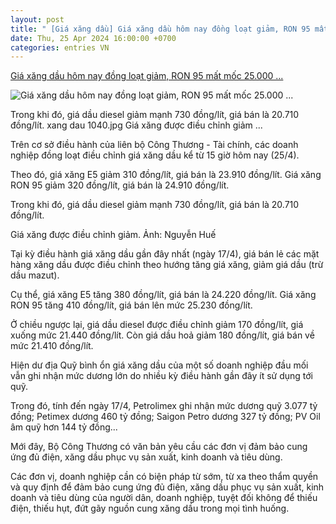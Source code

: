 ```yaml
---
layout: post
title: " [Giá xăng dầu] Giá xăng dầu hôm nay đồng loạt giảm, RON 95 mất mốc 25.000 ..."
date: Thu, 25 Apr 2024 16:00:00 +0700
categories: entries VN
---
```

[Giá xăng dầu hôm nay đồng loạt giảm, RON 95 mất mốc 25.000 ...](https://vietnamnet.vn/gia-xang-giam-ron-95-mat-moc-25-000-dong-lit-2274433.html)

![Giá xăng dầu hôm nay đồng loạt giảm, RON 95 mất mốc 25.000 ...](https://static-images.vnncdn.net/files/publish/2024/4/25/gia-xang-giam-ron-95-mat-moc-25000-donglit-756.jpg)

Trong khi đó, giá dầu diesel giảm mạnh 730 đồng/lít, giá bán là 20.710 đồng/lít. xang dau 1040.jpg Giá xăng được điều chỉnh giảm ...

Trên cơ sở điều hành của liên bộ Công Thương - Tài chính, các doanh nghiệp đồng loạt điều chỉnh giá xăng dầu kể từ 15 giờ hôm nay (25/4).

Theo đó, giá xăng E5 giảm 310 đồng/lít, giá bán là 23.910 đồng/lít. Giá xăng RON 95 giảm 320 đồng/lít, giá bán là 24.910 đồng/lít.

Trong khi đó, giá dầu diesel giảm mạnh 730 đồng/lít, giá bán là 20.710 đồng/lít.

Giá xăng được điều chỉnh giảm. Ảnh: Nguyễn Huế

Tại kỳ điều hành giá xăng dầu gần đây nhất (ngày 17/4), giá bán lẻ các mặt hàng xăng dầu được điều chỉnh theo hướng tăng giá xăng, giảm giá dầu (trừ dầu mazut).

Cụ thể, giá xăng E5 tăng 380 đồng/lít, giá bán là 24.220 đồng/lít. Giá xăng RON 95 tăng 410 đồng/lít, giá bán lên mức 25.230 đồng/lít.

Ở chiều ngược lại, giá dầu diesel được điều chỉnh giảm 170 đồng/lít, giá xuống mức 21.440 đồng/lít. Còn giá dầu hoả giảm 180 đồng/lít, giá bán về mức 21.410 đồng/lít.

Hiện dư địa Quỹ bình ổn giá xăng dầu của một số doanh nghiệp đầu mối vẫn ghi nhận mức dương lớn do nhiều kỳ điều hành gần đây ít sử dụng tới quỹ.

Trong đó, tính đến ngày 17/4, Petrolimex ghi nhận mức dương quỹ 3.077 tỷ đồng; Petimex dương 460 tỷ đồng; Saigon Petro dương 327 tỷ đồng; PV Oil âm quỹ hơn 144 tỷ đồng...

Mới đây, Bộ Công Thương có văn bản yêu cầu các đơn vị đảm bảo cung ứng đủ điện, xăng dầu phục vụ sản xuất, kinh doanh và tiêu dùng.

Các đơn vị, doanh nghiệp cần có biện pháp từ sớm, từ xa theo thẩm quyền và quy định để đảm bảo cung ứng đủ điện, xăng dầu phục vụ sản xuất, kinh doanh và tiêu dùng của người dân, doanh nghiệp, tuyệt đối không để thiếu điện, thiếu hụt, đứt gãy nguồn cung xăng dầu trong mọi tình huống.

